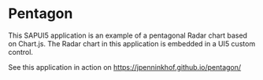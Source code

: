 # Pentagon

This SAPUI5 application is an example of a pentagonal Radar chart based on Chart.js. The Radar chart in this application is embedded in a UI5 custom control.

See this application in action on https://jpenninkhof.github.io/pentagon/
